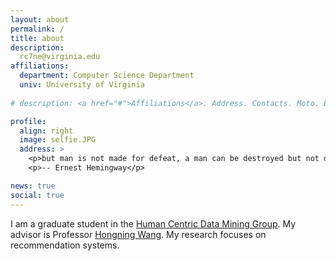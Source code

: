```yaml
---
layout: about
permalink: /
title: about
description:
  rc7ne@virginia.edu
affiliations: 
  department: Computer Science Department
  univ: University of Virginia
  
# description: <a href="#">Affiliations</a>. Address. Contacts. Moto. Etc.

profile:
  align: right
  image: selfie.JPG
  address: >
    <p>but man is not made for defeat, a man can be destroyed but not defeated.</p>
    <p>-- Ernest Hemingway</p>

news: true
social: true
---
```


I am a graduate student in the <a href="http://www.cs.virginia.edu/~hw5x/HCDM/">Human Centric Data Mining Group</a>. My advisor is Professor <a href="http://www.cs.virginia.edu/~hw5x/">Hongning Wang</a>. My research focuses on recommendation systems.

<!-- Write your biography here. Tell the world about yourself. Link to your favorite [subreddit](http://reddit.com){:target="\_blank"}. You can put a picture in, too. The code is already in, just name your picture `prof_pic.jpg` and put it in the `img/` folder.

Put your address / P.O. box / other info right below your picture. You can also disable any these elements by editing `profile` property of the YAML header of your `_pages/about.md`. Edit `_bibliography/papers.bib` and Jekyll will render your [publications page](/al-folio/publications/) automatically.

Link to your social media connections, too. This theme is set up to use [Font Awesome icons](http://fortawesome.github.io/Font-Awesome/){:target="\_blank"} and [Academicons](https://jpswalsh.github.io/academicons/){:target="\_blank"}, like the ones below. Add your Facebook, Twitter, LinkedIn, Google Scholar, or just disable all of them. -->
